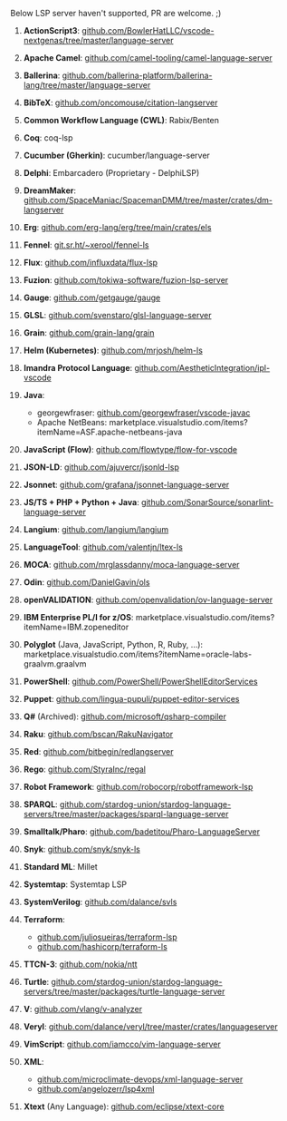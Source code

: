 Below LSP server haven't supported, PR are welcome. ;)

1. **ActionScript3**: [github.com/BowlerHatLLC/vscode-nextgenas/tree/master/language-server](https://github.com/BowlerHatLLC/vscode-nextgenas/tree/master/language-server)

3. **Apache Camel**: [github.com/camel-tooling/camel-language-server](https://github.com/camel-tooling/camel-language-server)

4. **Ballerina**: [github.com/ballerina-platform/ballerina-lang/tree/master/language-server](https://github.com/ballerina-platform/ballerina-lang/tree/master/language-server)

5. **BibTeX**: [github.com/oncomouse/citation-langserver](https://github.com/oncomouse/citation-langserver)

6. **Common Workflow Language (CWL)**: Rabix/Benten

7. **Coq**: coq-lsp

8. **Cucumber (Gherkin)**: cucumber/language-server

10. **Delphi**: Embarcadero (Proprietary - DelphiLSP)

11. **DreamMaker**: [github.com/SpaceManiac/SpacemanDMM/tree/master/crates/dm-langserver](https://github.com/SpaceManiac/SpacemanDMM/tree/master/crates/dm-langserver)

12. **Erg**: [github.com/erg-lang/erg/tree/main/crates/els](https://github.com/erg-lang/erg/tree/main/crates/els)

13. **Fennel**: [git.sr.ht/~xerool/fennel-ls](https://git.sr.ht/~xerool/fennel-ls)

14. **Flux**: [github.com/influxdata/flux-lsp](https://github.com/influxdata/flux-lsp)

15. **Fuzion**: [github.com/tokiwa-software/fuzion-lsp-server](https://github.com/tokiwa-software/fuzion-lsp-server)

16. **Gauge**: [github.com/getgauge/gauge](https://github.com/getgauge/gauge)

17. **GLSL**: [github.com/svenstaro/glsl-language-server](https://github.com/svenstaro/glsl-language-server)

18. **Grain**: [github.com/grain-lang/grain](https://github.com/grain-lang/grain)

19. **Helm (Kubernetes)**: [github.com/mrjosh/helm-ls](https://github.com/mrjosh/helm-ls)

21. **Imandra Protocol Language**: [github.com/AestheticIntegration/ipl-vscode](https://github.com/AestheticIntegration/ipl-vscode)

22. **Java**: 
    - georgewfraser: [github.com/georgewfraser/vscode-javac](https://github.com/georgewfraser/vscode-javac)
    - Apache NetBeans: marketplace.visualstudio.com/items?itemName=ASF.apache-netbeans-java

23. **JavaScript (Flow)**: [github.com/flowtype/flow-for-vscode](https://github.com/flowtype/flow-for-vscode)

24. **JSON-LD**: [github.com/ajuvercr/jsonld-lsp](https://github.com/ajuvercr/jsonld-lsp)

25. **Jsonnet**: [github.com/grafana/jsonnet-language-server](https://github.com/grafana/jsonnet-language-server)

26. **JS/TS + PHP + Python + Java**: [github.com/SonarSource/sonarlint-language-server](https://github.com/SonarSource/sonarlint-language-server)

27. **Langium**: [github.com/langium/langium](https://github.com/langium/langium)

28. **LanguageTool**: [github.com/valentjn/ltex-ls](https://github.com/valentjn/ltex-ls)

29. **MOCA**: [github.com/mrglassdanny/moca-language-server](https://github.com/mrglassdanny/moca-language-server)

30. **Odin**: [github.com/DanielGavin/ols](https://github.com/DanielGavin/ols)

31. **openVALIDATION**: [github.com/openvalidation/ov-language-server](https://github.com/openvalidation/ov-language-server)

32. **IBM Enterprise PL/I for z/OS**: marketplace.visualstudio.com/items?itemName=IBM.zopeneditor

33. **Polyglot** (Java, JavaScript, Python, R, Ruby, …): marketplace.visualstudio.com/items?itemName=oracle-labs-graalvm.graalvm

34. **PowerShell**: [github.com/PowerShell/PowerShellEditorServices](https://github.com/PowerShell/PowerShellEditorServices)

35. **Puppet**: [github.com/lingua-pupuli/puppet-editor-services](https://github.com/lingua-pupuli/puppet-editor-services)

36. **Q#** (Archived): [github.com/microsoft/qsharp-compiler](https://github.com/microsoft/qsharp-compiler)

37. **Raku**: [github.com/bscan/RakuNavigator](https://github.com/bscan/RakuNavigator)

38. **Red**: [github.com/bitbegin/redlangserver](https://github.com/bitbegin/redlangserver)

39. **Rego**: [github.com/StyraInc/regal](https://github.com/StyraInc/regal)

40. **Robot Framework**: [github.com/robocorp/robotframework-lsp](https://github.com/robocorp/robotframework-lsp)

41. **SPARQL**: [github.com/stardog-union/stardog-language-servers/tree/master/packages/sparql-language-server](https://github.com/stardog-union/stardog-language-servers/tree/master/packages/sparql-language-server)

42. **Smalltalk/Pharo**: [github.com/badetitou/Pharo-LanguageServer](https://github.com/badetitou/Pharo-LanguageServer)

43. **Snyk**: [github.com/snyk/snyk-ls](https://github.com/snyk/snyk-ls)

44. **Standard ML**: Millet

45. **Systemtap**: Systemtap LSP

46. **SystemVerilog**: [github.com/dalance/svls](https://github.com/dalance/svls)

47. **Terraform**: 
    - [github.com/juliosueiras/terraform-lsp](https://github.com/juliosueiras/terraform-lsp)
    - [github.com/hashicorp/terraform-ls](https://github.com/hashicorp/terraform-ls)

48. **TTCN-3**: [github.com/nokia/ntt](https://github.com/nokia/ntt)

49. **Turtle**: [github.com/stardog-union/stardog-language-servers/tree/master/packages/turtle-language-server](https://github.com/stardog-union/stardog-language-servers/tree/master/packages/turtle-language-server)

50. **V**: [github.com/vlang/v-analyzer](https://github.com/vlang/v-analyzer)

51. **Veryl**: [github.com/dalance/veryl/tree/master/crates/languageserver](https://github.com/dalance/veryl/tree/master/crates/languageserver)

52. **VimScript**: [github.com/iamcco/vim-language-server](https://github.com/iamcco/vim-language-server)

53. **XML**: 
    - [github.com/microclimate-devops/xml-language-server](https://github.com/microclimate-devops/xml-language-server)
    - [github.com/angelozerr/lsp4xml](https://github.com/angelozerr/lsp4xml)

55. **Xtext** (Any Language): [github.com/eclipse/xtext-core](https://github.com/eclipse/xtext-core)
